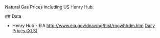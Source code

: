 Natural Gas Prices including US Henry Hub.

## Data

* Henry Hub - EIA <http://www.eia.gov/dnav/ng/hist/rngwhhdm.htm> [Daily Prices (XLS)][hh-d-xls]

[hh-d-xls]: http://www.eia.gov/dnav/ng/hist_xls/RNGWHHDd.xls

